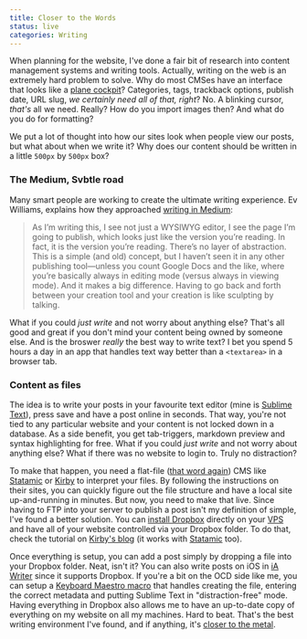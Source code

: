 ```yaml
---
title: Closer to the Words
status: live
categories: Writing
---
```


When planning for the website, I've done a fair bit of research into content management systems and writing tools. Actually, writing on the web is an extremely hard problem to solve. Why do most CMSes have an interface that looks like a [plane cockpit](http://englishrussia.com/images/il_96/9.jpg)? Categories, tags, trackback options, publish date, URL slug, *we certainly need all of that, right*? No. A blinking cursor, *that's* all we need. Really? How do you import images then? And what do you do for formatting?

We put a lot of thought into how our sites look when people view our posts, but what about when we write it? Why does our content should be written in a little `500px` by `500px` box?

### The Medium, Svbtle road

Many smart people are working to create the ultimate writing experience. Ev Williams, explains how they approached [writing in Medium](https://medium.com/about/df8eac9f4a5e):

>As I’m writing this, I see not just a WYSIWYG editor, I see the page I’m going to publish, which looks just like the version you’re reading. In fact, it is the version you’re reading. There’s no layer of abstraction. This is a simple (and old) concept, but I haven’t seen it in any other publishing tool—unless you count Google Docs and the like, where you’re basically always in editing mode (versus always in viewing mode). And it makes a big difference. Having to go back and forth between your creation tool and your creation is like sculpting by talking.

What if you could *just write* and not worry about anything else? That's all good and great if you don't mind your content being owned by someone else. And is the broswer *really* the best way to write text? I bet you spend 5 hours a day in an app that handles text way better than a `<textarea>` in a browser tab.

### Content as files

The idea is to write your posts in your favourite text editor (mine is [Sublime Text](https://www.sublimetext.com)), press save and have a post online in seconds. That way, you're not tied to any particular website and your content is not locked down in a database. As a side benefit, you get tab-triggers, markdown preview and syntax highlighting for free. What if you could *just write* and not worry about anything else? What if there was no website to login to. Truly no distraction?

To make that happen, you need a flat-file ([that word again](https://twitter.com/pasql/status/322129781145624576)) CMS like [Statamic](http://statamic.com) or [Kirby](http://getkirby.com) to interpret your files. By following the instructions on their sites, you can quickly figure out the file structure and have a local site up-and-running in minutes. But now, you need to make that live. Since having to FTP into your server to publish a post isn't my definition of simple, I've found a better solution. You can [install Dropbox](https://www.dropbox.com/install?os=lnx) directly on your [VPS](http://sales.fliphost.net/aff.php?aff=036) and have all of your website controlled via your Dropbox folder. To do that, check the tutorial on [Kirby's blog](http://getkirby.com/blog/kirby-meets-dropbox) (it works with [Statamic](http://statamic.com) too).

Once everything is setup, you can add a post simply by dropping a file into your Dropbox folder. Neat, isn't it? You can also write posts on iOS in [iA Writer](http://www.iawriter.com/ipad/) since it supports Dropbox. If you're a bit on the OCD side like me, you can setup a [Keyboard Maestro macro](/assets/articles/closer-to-the-words/keyboard-maestro-macro.png) that handles creating the file, entering the correct metadata and putting Sublime Text in "distraction-free" mode. Having everything in Dropbox also allows me to have an up-to-date copy of everything on my website on all my machines. Hard to beat. That's the best writing environment I've found, and if anything, it's [closer to the metal](http://c2.com/cgi/wiki?CloseToTheMetal).